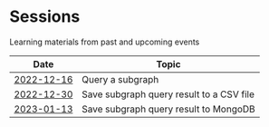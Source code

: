 # Sessions

Learning materials from past and upcoming events

| Date | Topic |
| --- | --- |
| [2022-12-16](https://alex-pakalniskis.github.io/RustOfficeHours/sessions/2022-12-16.html) | Query a subgraph |
| [2022-12-30](https://alex-pakalniskis.github.io/RustOfficeHours/sessions/2022-12-30.html) | Save subgraph query result to a CSV file |
| [2023-01-13](https://alex-pakalniskis.github.io/RustOfficeHours/sessions/2023-01-13.html) | Save subgraph query result to MongoDB |
